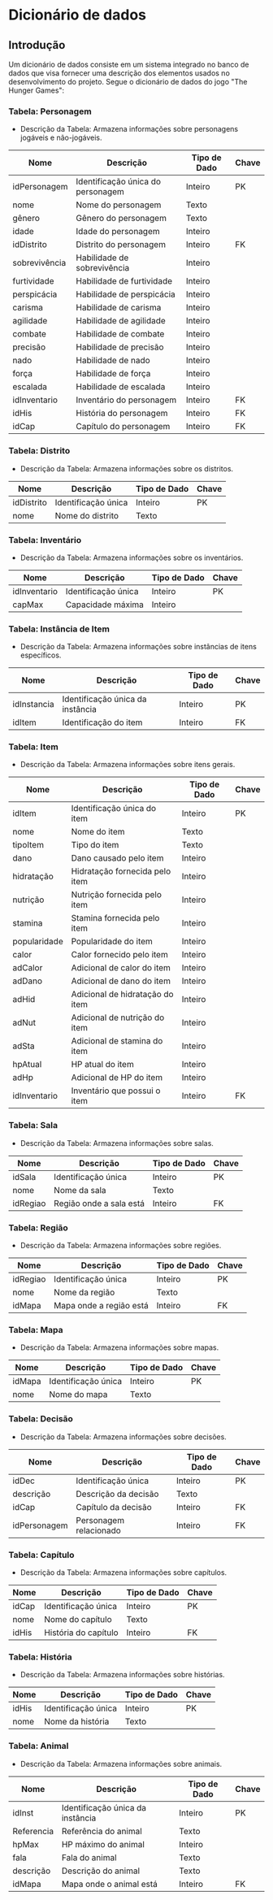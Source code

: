 # Dicionário de dados

## Introdução
Um dicionário de dados consiste em um sistema integrado no banco de dados que visa fornecer uma descrição dos elementos usados no desenvolvimento do projeto. Segue o dicionário de dados do jogo "The Hunger Games":

### Tabela: Personagem

- Descrição da Tabela: Armazena informações sobre personagens jogáveis e não-jogáveis.

| Nome         | Descrição                            | Tipo de Dado | Chave | 
| ------------ | ------------------------------------ | ------------ | ----- | 
| idPersonagem | Identificação única do personagem    | Inteiro      | PK    | 
| nome         | Nome do personagem                   | Texto        |       | 
| gênero       | Gênero do personagem                 | Texto        |       | 
| idade        | Idade do personagem                  | Inteiro      |       | 
| idDistrito   | Distrito do personagem               | Inteiro      | FK    | 
| sobrevivência| Habilidade de sobrevivência          | Inteiro      |       | 
| furtividade  | Habilidade de furtividade            | Inteiro      |       | 
| perspicácia  | Habilidade de perspicácia            | Inteiro      |       | 
| carisma      | Habilidade de carisma                | Inteiro      |       | 
| agilidade    | Habilidade de agilidade              | Inteiro      |       | 
| combate      | Habilidade de combate                | Inteiro      |       | 
| precisão     | Habilidade de precisão               | Inteiro      |       | 
| nado         | Habilidade de nado                   | Inteiro      |       | 
| força        | Habilidade de força                  | Inteiro      |       | 
| escalada     | Habilidade de escalada               | Inteiro      |       | 
| idInventario | Inventário do personagem             | Inteiro      | FK    | 
| idHis        | História do personagem               | Inteiro      | FK    | 
| idCap        | Capítulo do personagem               | Inteiro      | FK    | 

### Tabela: Distrito

- Descrição da Tabela: Armazena informações sobre os distritos.

| Nome       | Descrição                | Tipo de Dado | Chave | 
| ---------- | ------------------------ | ------------ | ----- | 
| idDistrito | Identificação única      | Inteiro      | PK    | 
| nome       | Nome do distrito         | Texto        |       | 

### Tabela: Inventário

- Descrição da Tabela: Armazena informações sobre os inventários.

| Nome       | Descrição                | Tipo de Dado | Chave | 
| ---------- | ------------------------ | ------------ | ----- | 
| idInventario | Identificação única    | Inteiro      | PK    | 
| capMax     | Capacidade máxima        | Inteiro      |       | 

### Tabela: Instância de Item

- Descrição da Tabela: Armazena informações sobre instâncias de itens específicos.

| Nome        | Descrição                           | Tipo de Dado | Chave | 
| ----------- | ----------------------------------- | ------------ | ----- | 
| idInstancia | Identificação única da instância    | Inteiro      | PK    | 
| idItem      | Identificação do item               | Inteiro      | FK    | 

### Tabela: Item

- Descrição da Tabela: Armazena informações sobre itens gerais.

| Nome         | Descrição                           | Tipo de Dado | Chave | 
| ------------ | ----------------------------------- | ------------ | ----- | 
| idItem       | Identificação única do item         | Inteiro      | PK    | 
| nome         | Nome do item                        | Texto        |       | 
| tipoItem     | Tipo do item                        | Texto        |       | 
| dano         | Dano causado pelo item              | Inteiro      |       | 
| hidratação   | Hidratação fornecida pelo item      | Inteiro      |       | 
| nutrição     | Nutrição fornecida pelo item        | Inteiro      |       | 
| stamina      | Stamina fornecida pelo item         | Inteiro      |       | 
| popularidade | Popularidade do item                | Inteiro      |       | 
| calor        | Calor fornecido pelo item           | Inteiro      |       | 
| adCalor      | Adicional de calor do item          | Inteiro      |       | 
| adDano       | Adicional de dano do item           | Inteiro      |       | 
| adHid        | Adicional de hidratação do item     | Inteiro      |       | 
| adNut        | Adicional de nutrição do item       | Inteiro      |       | 
| adSta        | Adicional de stamina do item        | Inteiro      |       | 
| hpAtual      | HP atual do item                    | Inteiro      |       | 
| adHp         | Adicional de HP do item             | Inteiro      |       | 
| idInventario | Inventário que possui o item        | Inteiro      | FK    | 

### Tabela: Sala

- Descrição da Tabela: Armazena informações sobre salas.

| Nome       | Descrição                | Tipo de Dado | Chave | 
| ---------- | ------------------------ | ------------ | ----- | 
| idSala     | Identificação única      | Inteiro      | PK    | 
| nome       | Nome da sala             | Texto        |       | 
| idRegiao   | Região onde a sala está  | Inteiro      | FK    | 

### Tabela: Região

- Descrição da Tabela: Armazena informações sobre regiões.

| Nome       | Descrição                | Tipo de Dado | Chave | 
| ---------- | ------------------------ | ------------ | ----- | 
| idRegiao   | Identificação única      | Inteiro      | PK    | 
| nome       | Nome da região           | Texto        |       | 
| idMapa     | Mapa onde a região está  | Inteiro      | FK    | 

### Tabela: Mapa

- Descrição da Tabela: Armazena informações sobre mapas.

| Nome       | Descrição                | Tipo de Dado | Chave | 
| ---------- | ------------------------ | ------------ | ----- | 
| idMapa     | Identificação única      | Inteiro      | PK    | 
| nome       | Nome do mapa             | Texto        |       | 

### Tabela: Decisão

- Descrição da Tabela: Armazena informações sobre decisões.

| Nome       | Descrição                  | Tipo de Dado | Chave | 
| ---------- | -------------------------- | ------------ | ----- | 
| idDec      | Identificação única        | Inteiro      | PK    | 
| descrição  | Descrição da decisão       | Texto        |       | 
| idCap      | Capítulo da decisão        | Inteiro      | FK    | 
| idPersonagem | Personagem relacionado    | Inteiro      | FK    | 

### Tabela: Capítulo

- Descrição da Tabela: Armazena informações sobre capítulos.

| Nome       | Descrição                | Tipo de Dado | Chave | 
| ---------- | ------------------------ | ------------ | ----- | 
| idCap      | Identificação única      | Inteiro      | PK    | 
| nome       | Nome do capítulo         | Texto        |       | 
| idHis      | História do capítulo     | Inteiro      | FK    | 

### Tabela: História

- Descrição da Tabela: Armazena informações sobre histórias.

| Nome       | Descrição                | Tipo de Dado | Chave | 
| ---------- | ------------------------ | ------------ | ----- | 
| idHis      | Identificação única      | Inteiro      | PK    | 
| nome       | Nome da história         | Texto        |       | 

### Tabela: Animal

- Descrição da Tabela: Armazena informações sobre animais.

| Nome         | Descrição                            | Tipo de Dado | Chave | 
| ------------ | ------------------------------------ | ------------ | ----- | 
| idInst       | Identificação única da instância     | Inteiro      | PK    | 
| Referencia   | Referência do animal                 | Texto        |       | 
| hpMax        | HP máximo do animal                  | Inteiro      |       | 
| fala         | Fala do animal                       | Texto        |       | 
| descrição    | Descrição do animal                  | Texto        |       | 
| idMapa       | Mapa onde o animal está              | Inteiro      | FK    | 

